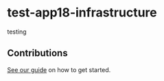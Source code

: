 # test-app18-infrastructure

testing

## Contributions

[See our guide](contributing.md) on how to get started.
